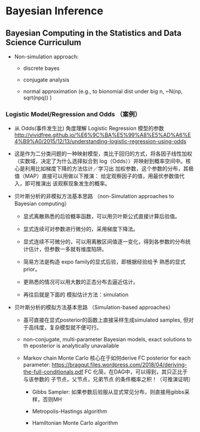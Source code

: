 # Bayesian Inference

## Bayesian Computing in the Statistics and Data Science Curriculum

+ Non-simulation approach:  

  - discrete bayes 

  - conjugate analysis 

  - normal approximation (e.g., to bionomial dist under big n, ~N(np, sqrt(npq)) )

### Logistic Model/Regression and Odds （案例）

+ 从 Odds(事件发生比) 角度理解 Logistic Regression 模型的参数 http://vividfree.github.io/%E6%9C%BA%E5%99%A8%E5%AD%A6%E4%B9%A0/2015/12/13/understanding-logistic-regression-using-odds

+ 这是作为二分类问题的一种映射模型，类比于回归的方式，将各因子线性加权（实数域，决定了为什么选择拟合到 log（Odds））并映射到概率空间中。核心是利用比如梯度下降的方法估计／学习出 加权参数，这个参数的分布，其极值（MAP）直接可以用做以下推演： 给定观察因子的值，用最优参数值代入，即可推演出 该观察现象发生的概率。

+ 贝叶斯分析的非模拟方法基本思路 （non-Simulation approaches to Bayesian computing）

  - 显式离散熟悉的后验概率函数，可以用贝叶斯公式直接计算后验值。
  
  - 显式连续可对参数进行微分的，采用梯度下降法。
  
  - 显式连续不可微分的，可以用离散区间值逐一变化，得到各参数的分布统计估计，但参数一多就有维度陷阱。
  
  - 简易方法是构造 expo family的显式后验，即根据经验给予 熟悉的显式prior。
  
  - 更熟悉的情况可以用大数的正态分布去逼近估计。
  
  - 再往后就是下面的 模拟估计方法：simulation
  
 
+ 贝叶斯分析的模拟方法基本思路 （Simulation-based approaches）
  
  - 虽可直接在显式posterior的函数上直接采样生成simulated samples, 但对于高纬度，复杂模型就不便可行。
  
  - non-conjugate, multi-parameter Bayesian models, exact solutions to th eposterior is analytically unavailable
  
  - Markov chain Monte Carlo
  核心在于如何derive FC posterior for each parameter: https://bragqut.files.wordpress.com/2018/04/deriving-the-full-conditionals.pdf  FC 化简，在DAG中，可以得到，其只正比于 与该参数的 子节点，父节点，兄弟节点 的条件概率之积！（可推演证明）
    - Gibbs Sampler: 
    如果参数后验服从显式常见分布，则直接用gibbs采样，否则MH
    
    - Metropolis-Hastings algorithm
    
    - Hamiltonian Monte Carlo algorithm
    
    
  
  
 
  
  
  
  
  
  
